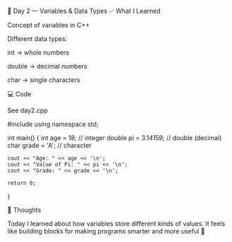 📘 Day 2 — Variables & Data Types
✅ What I Learned

Concept of variables in C++

Different data types:

int → whole numbers

double → decimal numbers

char → single characters

💻 Code

See day2.cpp

#include <iostream>
using namespace std;

int main() {
    int age = 18;            // integer
    double pi = 3.14159;     // double (decimal)
    char grade = 'A';        // character

    cout << "Age: " << age << '\n';
    cout << "Value of Pi: " << pi << '\n';
    cout << "Grade: " << grade << '\n';

    return 0;
}

🌱 Thoughts

Today I learned about how variables store different kinds of values.
It feels like building blocks for making programs smarter and more useful 🚀
